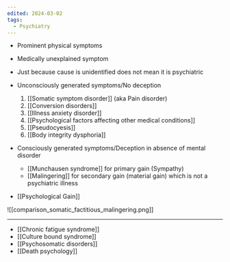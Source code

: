 ```yaml
---
edited: 2024-03-02
tags:
  - Psychiatry
---
```

- Prominent physical symptoms
- Medically unexplained symptom
- Just because cause is unidentified does not mean it is psychiatric
- Unconsciously generated symptoms/No deception
	1. [[Somatic symptom disorder]] (aka Pain disorder)
	2. [[Conversion disorders]] 
	3. [[Illness anxiety disorder]]
	4. [[Psychological factors affecting other medical conditions]] 
	5. [[Pseudocyesis]] 
	6. [[Body integrity dysphoria]] 

- Consciously generated symptoms/Deception in absence of mental disorder
	- [[Munchausen syndrome]] for primary gain (Sympathy)
	- [[Malingering]] for secondary gain (material gain) which is not a psychiatric illness

- [[Psychological Gain]] 

![[comparison_somatic_factitious_malingering.png]]

---
- [[Chronic fatigue syndrome]] 
- [[Culture bound syndrome]] 
- [[Psychosomatic disorders]] 
- [[Death psychology]] 